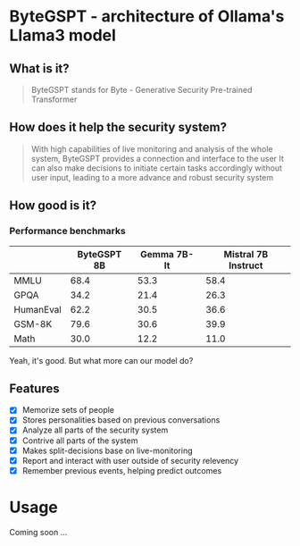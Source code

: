 # ByteGSPT - architecture of Ollama's Llama3 model

## What is it?
> ByteGSPT stands for Byte - Generative Security Pre-trained Transformer

## How does it help the security system?
> With high capabilities of live monitoring and analysis of the whole system,
> ByteGSPT provides a connection and interface to the user
> It can also make decisions to initiate certain tasks accordingly without user input,
> leading to a more advance and robust security system

## How good is it?

### Performance benchmarks

|               |   ByteGSPT 8B  |     Gemma 7B-It   |    Mistral 7B Instruct   |
| ------------- | ------------- | ------------- | ------------- |
|      MMLU     |     68.4      |     53.3      |     58.4      |
|      GPQA     |     34.2      |     21.4      |     26.3      |
|    HumanEval  |     62.2      |     30.5      |     36.6      |
|     GSM-8K    |     79.6      |     30.6      |     39.9      |
|      Math     |     30.0      |     12.2      |     11.0      |

Yeah, it's good. But what more can our model do?

## Features

- [x] Memorize sets of people
- [x] Stores personalities based on previous conversations
- [x] Analyze all parts of the security system
- [x] Contrive all parts of the system
- [x] Makes split-decisions base on live-monitoring
- [x] Report and interact with user outside of security relevency
- [x] Remember previous events, helping predict outcomes

# Usage

Coming soon ...
